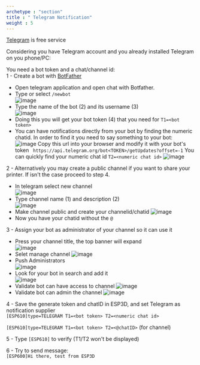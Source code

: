 ```yaml
---
archetype : "section"
title : " Telegram Notification"
weight : 5
---
```

[Telegram](https://telegram.org/) is free service

Considering you have Telegram account and you already installed Telegram on you phone/PC:   

You need a bot token and a chat/channel id:  
1 - Create a bot with [BotFather](https://core.telegram.org/bots#3-how-do-i-create-a-bot)

* Open telegram application and open chat with Botfather.  
* Type or select `/newbot`  
  ![image](/img/notifications/telegram/newbot.jpg)
* Type the name of the bot (2) and its username (3)  
  ![image](/img/notifications/telegram/newbot2.jpg)
* Doing this you will get your bot token (4) that you need for `T1=<bot token>`
* You can have notifications directly from your bot by finding the numeric chatid.
  In order to find it you need to say something to your bot:
  ![image](/img/notifications/telegram/talktobot.png)
  Copy this url into your browser and modify it with your bot's token ` https://api.telegram.org/bot<TOKEN>/getUpdates?offset=-1`
  You can quickly find your numeric chat id `T2=<numeric chat id>`
  ![image](/img/notifications/telegram/chatidjson.png)

2 - Alternatively you may create a public channel if you want to share your printer. If isn't the case proceed to step 4.
   
* In telegram select new channel  
![image](/img/notifications/telegram/newchannel.jpg)  
* Type channel name (1) and description (2)  
![image](/img/notifications/telegram/create_channel_1.png)  
* Make channel public and create your channelid/chatid
![image](/img/notifications/telegram/create_channel_2.png)  
* Now you have your chatid without the `@`

3 - Assign your bot as administrator of your channel so it can use it

* Press your channel title, the top banner will expand  
![image](/img/notifications/telegram/channel.jpg)  
* Selet manage channel
![image](/img/notifications/telegram/create_channel_3.png)  
* Push Administrators  
![image](/img/notifications/telegram/create_channel_4.png)   
* Look for your bot in search and add it  
![image](/img/notifications/telegram/adminchannel2.jpg)
* Validate bot can have access to channel
![image](/img/notifications/telegram/create_channel_5.png)  
* Validate bot can admin the channel
![image](/img/notifications/telegram/create_channel_6.png)  

4 - Save the generate token and chatID in ESP3D, and set Telegram as notification supplier  
`[ESP610]type=TELEGRAM T1=<bot token> T2=<numeric chat id>` 

`[ESP610]type=TELEGRAM T1=<bot token> T2=<@chatID>` (for channel)

5 - Type `[ESP610]` to verify (T1/T2 won't be displayed)  

6 - Try to send message:  
`[ESP600]Hi there, test from ESP3D`
